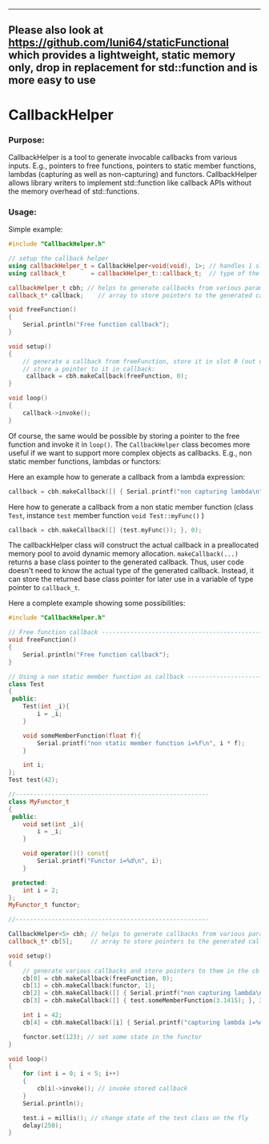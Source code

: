 ----
**Please also look at https://github.com/luni64/staticFunctional which provides a lightweight, static memory only, drop in replacement for std::function and is more easy to use** 
----


# CallbackHelper

### Purpose:
CallbackHelper is a tool to generate invocable callbacks from various inputs. E.g., pointers to free functions, pointers to static member functions, lambdas (capturing as well as non-capturing) and functors.
CallbackHelper allows library writers to implement std::function like callback APIs without the memory overhead of std::functions.

### Usage:

Simple example:
```c++
#include "CallbackHelper.h"

// setup the callback helper
using callbackHelper_t = CallbackHelper<void(void), 1>; // handles 1 slot for void(void) callbacks
using callback_t       = callbackHelper_t::callback_t;  // type of the callbacks

callbackHelper_t cbh; // helps to generate callbacks from various parameters (function pointers, lambdas, functors...)
callback_t* callback;    // array to store pointers to the generated callbacks

void freeFunction()
{
    Serial.println("Free function callback");
}

void setup()
{
    // generate a callback from freeFunction, store it in slot 0 (out of 5) and
    // store a pointer to it in callback:
     callback = cbh.makeCallback(freeFunction, 0);
}

void loop()
{
    callback->invoke();
}
```
Of course, the same would be possible by storing a pointer to the free function and invoke it in `loop()`. The `CallbackHelper` class becomes more useful if we want to support more complex objects as callbacks. E.g., non static member functions, lambdas or functors:

Here an example how to generate a callback from a lambda expression:
```c++
callback = cbh.makeCallback([] { Serial.printf("non capturing lambda\n"); }, 0);
```

Here how to generate a callback from a non static member function (class `Test`, instance `test` member function `void Test::myFunc()` )
```c++
callback = cbh.makeCallback([] {test.myFunc()); }, 0);
```

The callbackHelper class will construct the actual callback in a preallocated memory pool to avoid dynamic memory allocation.  `makeCallback(...)` returns a base class pointer to the generated callback. Thus, user code doesn't need to know the actual type of the generated callback. Instead, it can store the returned base class pointer for later use in a variable of type pointer to `callback_t`.

Here a complete example showing some possibilities:
```c++
#include "CallbackHelper.h"

// Free function callback ------------------------------------------------------
void freeFunction()
{
    Serial.println("Free function callback");
}

// Using a non static member function as callback -------------------------------
class Test
{
 public:
    Test(int _i){
        i = _i;
    }

    void someMemberFunction(float f){
        Serial.printf("non static member function i=%f\n", i * f);
    }

    int i;
};
Test test(42);

//------------------------------------------------------
class MyFunctor_t
{
 public:
    void set(int _i){
        i = _i;
    }

    void operator()() const{
        Serial.printf("Functor i=%d\n", i);
    }

 protected:
    int i = 2;
};
MyFunctor_t functor;

//------------------------------------------------------

CallbackHelper<5> cbh; // helps to generate callbacks from various parameters (function pointers, lambdas, functors...)
callback_t* cb[5];     // array to store pointers to the generated callbacks

void setup()
{
    // generate various callbacks and store pointers to them in the cb array
    cb[0] = cbh.makeCallback(freeFunction, 0);                                    // convert free function to callback_t
    cb[1] = cbh.makeCallback(functor, 1);                                         // convert a functor to callback_t
    cb[2] = cbh.makeCallback([] { Serial.printf("non capturing lambda\n"); }, 2); // simple, non capturing lambda expression to callback_t
    cb[3] = cbh.makeCallback([] { test.someMemberFunction(3.1415); }, 3);         // use non static member function as callback

    int i = 42;
    cb[4] = cbh.makeCallback([i] { Serial.printf("capturing lambda i=%d\n", i); }, 4); // lambda capturing a variable as callback

    functor.set(123); // set some state in the functor
}

void loop()
{
    for (int i = 0; i < 5; i++)
    {
        cb[i]->invoke(); // invoke stored callback
    }
    Serial.println();

    test.i = millis(); // change state of the test class on the fly
    delay(250);
}
```
